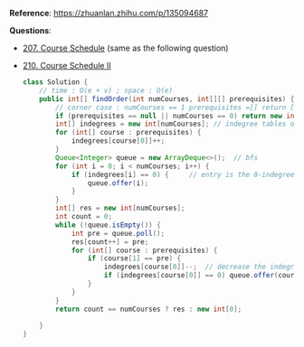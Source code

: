 **Reference**: https://zhuanlan.zhihu.com/p/135094687

**Questions**: 

- [207. Course Schedule](https://leetcode.com/problems/course-schedule/)  (same as the following question)

- [210. Course Schedule II](https://leetcode.com/problems/course-schedule-ii/)

  ```java
  class Solution {
      // time : O(e + v) ; space : O(e)
      public int[] findOrder(int numCourses, int[][] prerequisites) {
          // corner case : numCourses == 1 prerequisites =[] return [0]
          if (prerequisites == null || numCourses == 0) return new int[0]; 
          int[] indegrees = new int[numCourses]; // indegree tables of each node
          for (int[] course : prerequisites) {
              indegrees[course[0]]++;
          }
          Queue<Integer> queue = new ArrayDeque<>();  // bfs
          for (int i = 0; i < numCourses; i++) {
              if (indegrees[i] == 0) {     // entry is the 0-indegree node
                  queue.offer(i);
              }
          }
          int[] res = new int[numCourses];
          int count = 0;
          while (!queue.isEmpty()) {
              int pre = queue.poll();
              res[count++] = pre;
              for (int[] course : prerequisites) {
                  if (course[1] == pre) {
                      indegrees[course[0]]--;  // decrease the indegree of the connected nodes
                      if (indegrees[course[0]] == 0) queue.offer(course[0]);   // if indegree is 0, put into the table
                  }
              }
          }
          return count == numCourses ? res : new int[0];
          
      }
  }
  ```

  